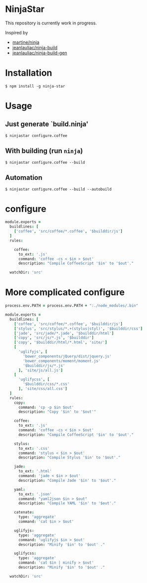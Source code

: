 # NinjaStar

This repository is currently work in progress.

Inspired by

- [martine/ninja](https://github.com/martine/ninja)
- [jeanlauliac/ninja-build](https://github.com/jeanlauliac/ninja-build/blob/master/package.json)
- [jeanlauliac/ninja-build-gen](https://github.com/jeanlauliac/ninja-build-gen/blob/master/package.json)


# Installation

```ShellSession
$ npm install -g ninja-star
```

# Usage

## Just generate `build.ninja'

```ShellSession
$ ninjastar configure.coffee
```

## With building (run ```ninja```) 

```ShellSession
$ ninjastar configure.coffee --build
```

## Automation

```ShellSession
$ ninjastar configure.coffee --build --autobuild
```

# configure

```CoffeeScript
module.exports =
  buildlines: [
    ['coffee', 'src/coffee/*.coffee', '$builddir/js']
  ]
  rules:

    coffee:
      to_ext: '.js'
      command: 'coffee -cs < $in > $out'
      description: "Compile CoffeeScript '$in' to '$out'."

  watchDir: 'src'
```

# More complicated configure

```CoffeeScript
process.env.PATH = process.env.PATH + ":./node_modules/.bin"

module.exports =
  buildlines: [
    ['coffee', 'src/coffee/*.coffee', '$builddir/js']
    ['stylus', 'src/stylus/*.+(stylus|styl)', '$builddir/css']
    ['jade', 'src/jade/*.jade', '$builddir/html']
    ['copy', 'src/js/*.js', '$builddir']
    ['copy', '$builddir/html/*.html', 'site/']
    [
      'uglifyjs', [
        'bower_components/jQuery/dist/jquery.js'
        'bower_components/moment/moment.js'
        '$builddir/js/*.js'
      ], 'site/js/all.js']
    [
      'uglifycss', [
        '$builddir/css/*.css'
      ], 'site/css/all.css']
  ]
  rules:
    copy:
      command: 'cp -p $in $out'
      description: "Copy '$in' to '$out'"

    coffee:
      to_ext: '.js'
      command: 'coffee -cs < $in > $out'
      description: "Compile CoffeeScript '$in' to '$out'."

    stylus:
      to_ext: '.css'
      command: 'stylus < $in > $out'
      description: "Compile Stylus '$in' to '$out'."

    jade:
      to_ext: '.html'
      command: 'jade < $in > $out'
      description: "Compile Jade '$in' to '$out'."

    yaml:
      to_ext: '.json'
      command: "yaml2json $in > $out"
      description: "Compile YAML '$in' to '$out'."

    catenate:
      type: 'aggregate'
      command: 'cat $in > $out'

    uglifyjs:
      type: 'aggregate'
      command: 'uglifyjs $in > $out'
      description: "Minify '$in' to '$out' ."

    uglifycss:
      type: 'aggregate'
      command: 'cat $in | minify > $out'
      description: "Minify '$in' to '$out' ."

  watchDir: 'src'
```
